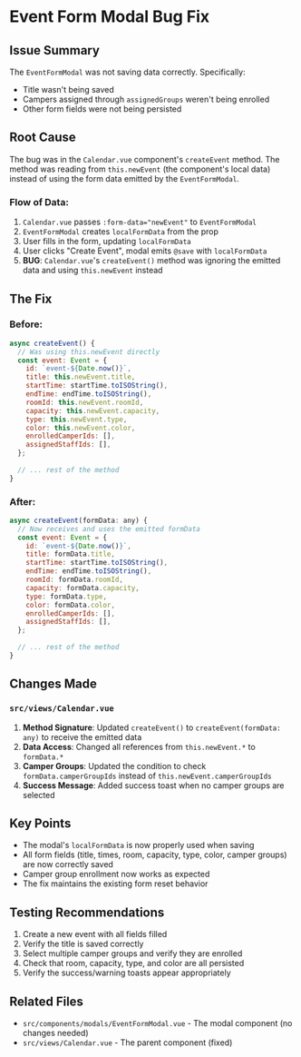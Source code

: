 # Event Form Modal Bug Fix

## Issue Summary

The `EventFormModal` was not saving data correctly. Specifically:
- Title wasn't being saved
- Campers assigned through `assignedGroups` weren't being enrolled
- Other form fields were not being persisted

## Root Cause

The bug was in the `Calendar.vue` component's `createEvent` method. The method was reading from `this.newEvent` (the component's local data) instead of using the form data emitted by the `EventFormModal`.

### Flow of Data:
1. `Calendar.vue` passes `:form-data="newEvent"` to `EventFormModal`
2. `EventFormModal` creates `localFormData` from the prop
3. User fills in the form, updating `localFormData`
4. User clicks "Create Event", modal emits `@save` with `localFormData`
5. **BUG**: `Calendar.vue`'s `createEvent()` method was ignoring the emitted data and using `this.newEvent` instead

## The Fix

### Before:
```javascript
async createEvent() {
  // Was using this.newEvent directly
  const event: Event = {
    id: `event-${Date.now()}`,
    title: this.newEvent.title,
    startTime: startTime.toISOString(),
    endTime: endTime.toISOString(),
    roomId: this.newEvent.roomId,
    capacity: this.newEvent.capacity,
    type: this.newEvent.type,
    color: this.newEvent.color,
    enrolledCamperIds: [],
    assignedStaffIds: [],
  };
  
  // ... rest of the method
}
```

### After:
```javascript
async createEvent(formData: any) {
  // Now receives and uses the emitted formData
  const event: Event = {
    id: `event-${Date.now()}`,
    title: formData.title,
    startTime: startTime.toISOString(),
    endTime: endTime.toISOString(),
    roomId: formData.roomId,
    capacity: formData.capacity,
    type: formData.type,
    color: formData.color,
    enrolledCamperIds: [],
    assignedStaffIds: [],
  };
  
  // ... rest of the method
}
```

## Changes Made

### `src/views/Calendar.vue`

1. **Method Signature**: Updated `createEvent()` to `createEvent(formData: any)` to receive the emitted data
2. **Data Access**: Changed all references from `this.newEvent.*` to `formData.*`
3. **Camper Groups**: Updated the condition to check `formData.camperGroupIds` instead of `this.newEvent.camperGroupIds`
4. **Success Message**: Added success toast when no camper groups are selected

## Key Points

- The modal's `localFormData` is now properly used when saving
- All form fields (title, times, room, capacity, type, color, camper groups) are now correctly saved
- Camper group enrollment now works as expected
- The fix maintains the existing form reset behavior

## Testing Recommendations

1. Create a new event with all fields filled
2. Verify the title is saved correctly
3. Select multiple camper groups and verify they are enrolled
4. Check that room, capacity, type, and color are all persisted
5. Verify the success/warning toasts appear appropriately

## Related Files

- `src/components/modals/EventFormModal.vue` - The modal component (no changes needed)
- `src/views/Calendar.vue` - The parent component (fixed)

